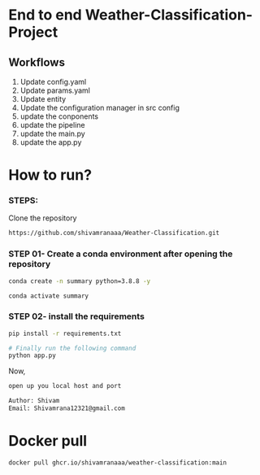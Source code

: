 # End to end Weather-Classification-Project

## Workflows

1. Update config.yaml
2. Update params.yaml
3. Update entity
4. Update the configuration manager in src config
5. update the conponents
6. update the pipeline
7. update the main.py
8. update the app.py


# How to run?
### STEPS:

Clone the repository

```bash
https://github.com/shivamranaaa/Weather-Classification.git
```
### STEP 01- Create a conda environment after opening the repository

```bash
conda create -n summary python=3.8.8 -y
```

```bash
conda activate summary
```


### STEP 02- install the requirements
```bash
pip install -r requirements.txt
```


```bash
# Finally run the following command
python app.py
```

Now,
```bash
open up you local host and port
```


```bash
Author: Shivam
Email: Shivamrana12321@gmail.com

```

# Docker pull
```bash
docker pull ghcr.io/shivamranaaa/weather-classification:main
```
